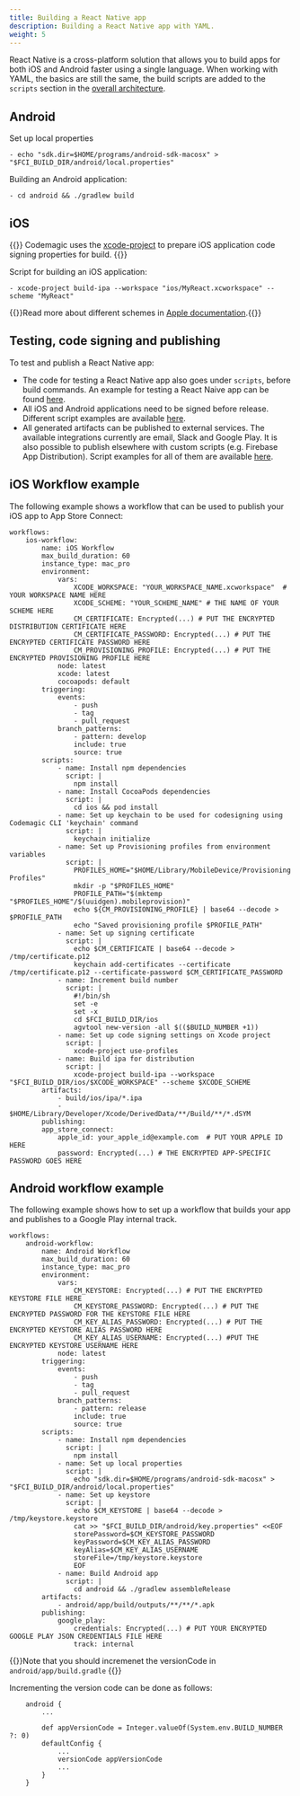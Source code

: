 ```yaml
---
title: Building a React Native app
description: Building a React Native app with YAML.
weight: 5
---
```


React Native is a cross-platform solution that allows you to build apps for both iOS and Android faster using a single language. When working with YAML, the basics are still the same, the build scripts are added to the `scripts` section in the [overall architecture](../yaml/yaml/#template).

## Android

Set up local properties

    - echo "sdk.dir=$HOME/programs/android-sdk-macosx" > "$FCI_BUILD_DIR/android/local.properties"

Building an Android application:

    - cd android && ./gradlew build

## iOS

{{<notebox>}}
Codemagic uses the [xcode-project](https://github.com/codemagic-ci-cd/cli-tools/blob/master/docs/xcode-project/README.md#xcode-project) to prepare iOS application code signing properties for build.
{{</notebox>}}

Script for building an iOS application:

    - xcode-project build-ipa --workspace "ios/MyReact.xcworkspace" --scheme "MyReact"

{{<notebox>}}Read more about different schemes in [Apple documentation](https://help.apple.com/xcode/mac/current/#/dev0bee46f46).{{</notebox>}} 

## Testing, code signing and publishing

To test and publish a React Native app:

* The code for testing a React Native app also goes under `scripts`, before build commands. An example for testing a React Naive app can be found [here](../yaml/testing/#react-native-unit-test).
* All iOS and Android applications need to be signed before release. Different script examples are available [here](../yaml/distribution/).
* All generated artifacts can be published to external services. The available integrations currently are email, Slack and Google Play. It is also possible to publish elsewhere with custom scripts (e.g. Firebase App Distribution). Script examples for all of them are available [here](../yaml/distribution/#publishing).

## iOS Workflow example

The following example shows a workflow that can be used to publish your iOS app to App Store Connect:

    workflows:
        ios-workflow:
            name: iOS Workflow
            max_build_duration: 60
            instance_type: mac_pro
            environment:
                vars:
                    XCODE_WORKSPACE: "YOUR_WORKSPACE_NAME.xcworkspace"  # YOUR WORKSPACE NAME HERE
                    XCODE_SCHEME: "YOUR_SCHEME_NAME" # THE NAME OF YOUR SCHEME HERE
                    CM_CERTIFICATE: Encrypted(...) # PUT THE ENCRYPTED DISTRIBUTION CERTIFICATE HERE
                    CM_CERTIFICATE_PASSWORD: Encrypted(...) # PUT THE ENCRYPTED CERTIFICATE PASSWORD HERE
                    CM_PROVISIONING_PROFILE: Encrypted(...) # PUT THE ENCRYPTED PROVISIONING PROFILE HERE
                node: latest
                xcode: latest
                cocoapods: default
            triggering:
                events:
                    - push
                    - tag
                    - pull_request
                branch_patterns:
                    - pattern: develop
                    include: true
                    source: true
            scripts:
                - name: Install npm dependencies
                  script: |
                    npm install
                - name: Install CocoaPods dependencies
                  script: |
                    cd ios && pod install
                - name: Set up keychain to be used for codesigning using Codemagic CLI 'keychain' command
                  script: |
                    keychain initialize
                - name: Set up Provisioning profiles from environment variables
                  script: |
                    PROFILES_HOME="$HOME/Library/MobileDevice/Provisioning Profiles"
                    mkdir -p "$PROFILES_HOME"
                    PROFILE_PATH="$(mktemp "$PROFILES_HOME"/$(uuidgen).mobileprovision)"
                    echo ${CM_PROVISIONING_PROFILE} | base64 --decode > $PROFILE_PATH
                    echo "Saved provisioning profile $PROFILE_PATH"
                - name: Set up signing certificate
                  script: |
                    echo $CM_CERTIFICATE | base64 --decode > /tmp/certificate.p12
                    keychain add-certificates --certificate /tmp/certificate.p12 --certificate-password $CM_CERTIFICATE_PASSWORD
                - name: Increment build number
                  script: |
                    #!/bin/sh
                    set -e
                    set -x
                    cd $FCI_BUILD_DIR/ios
                    agvtool new-version -all $(($BUILD_NUMBER +1))
                - name: Set up code signing settings on Xcode project
                  script: |
                    xcode-project use-profiles
                - name: Build ipa for distribution
                  script: |
                    xcode-project build-ipa --workspace "$FCI_BUILD_DIR/ios/$XCODE_WORKSPACE" --scheme $XCODE_SCHEME
            artifacts:
                - build/ios/ipa/*.ipa
                - $HOME/Library/Developer/Xcode/DerivedData/**/Build/**/*.dSYM            
            publishing:
            app_store_connect:                 
                apple_id: your_apple_id@example.com  # PUT YOUR APPLE ID HERE
                password: Encrypted(...) # THE ENCRYPTED APP-SPECIFIC PASSWORD GOES HERE


## Android workflow example

The following example shows how to set up a workflow that builds your app and publishes to a Google Play internal track.

    workflows:
        android-workflow:
            name: Android Workflow
            max_build_duration: 60
            instance_type: mac_pro
            environment:
                vars:
                    CM_KEYSTORE: Encrypted(...) # PUT THE ENCRYPTED KEYSTORE FILE HERE
                    CM_KEYSTORE_PASSWORD: Encrypted(...) # PUT THE ENCRYPTED PASSWORD FOR THE KEYSTORE FILE HERE
                    CM_KEY_ALIAS_PASSWORD: Encrypted(...) # PUT THE ENCRYPTED KEYSTORE ALIAS PASSWORD HERE
                    CM_KEY_ALIAS_USERNAME: Encrypted(...) #PUT THE ENCRYPTED KEYSTORE USERNAME HERE
                node: latest
            triggering:
                events:
                    - push
                    - tag
                    - pull_request
                branch_patterns:
                    - pattern: release
                    include: true
                    source: true
            scripts:
                - name: Install npm dependencies
                  script: |
                    npm install
                - name: Set up local properties
                  script: |
                    echo "sdk.dir=$HOME/programs/android-sdk-macosx" > "$FCI_BUILD_DIR/android/local.properties"
                - name: Set up keystore
                  script: |
                    echo $CM_KEYSTORE | base64 --decode > /tmp/keystore.keystore
                    cat >> "$FCI_BUILD_DIR/android/key.properties" <<EOF
                    storePassword=$CM_KEYSTORE_PASSWORD
                    keyPassword=$CM_KEY_ALIAS_PASSWORD
                    keyAlias=$CM_KEY_ALIAS_USERNAME
                    storeFile=/tmp/keystore.keystore
                    EOF
                - name: Build Android app
                  script: |
                    cd android && ./gradlew assembleRelease
            artifacts:
                - android/app/build/outputs/**/**/*.apk
            publishing:
                google_play:
                    credentials: Encrypted(...) # PUT YOUR ENCRYPTED GOOGLE PLAY JSON CREDENTIALS FILE HERE
                    track: internal

    
{{<notebox>}}Note that you should incremenet the versionCode in `android/app/build.gradle` {{</notebox>}}

Incrementing the version code can be done as follows:

```
    android {
        ...
        
        def appVersionCode = Integer.valueOf(System.env.BUILD_NUMBER ?: 0)
        defaultConfig {
            ...
            versionCode appVersionCode
            ...
        }
    }
```
